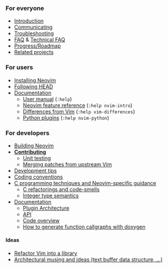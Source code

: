 ### For everyone

- [Introduction](Introduction)
- [Communicating](Communicating)
- [Troubleshooting](Troubleshooting)
- [FAQ](FAQ) & [Technical FAQ](Technical-FAQ)
- [Progress/Roadmap](Progress)
- [Related projects](Related-projects)

### For users

- [Installing Neovim](Installing-Neovim)
- [Following HEAD](Following-HEAD)
- [Documentation](http://neovim.io/doc/)
    - [User manual](http://neovim.io/doc/user/) (`:help`)
    - [Neovim feature reference](http://neovim.io/doc/user/nvim_intro.html) (`:help nvim-intro`)
    - [Differences from Vim](http://neovim.io/doc/user/vim_diff.html) (`:help vim-differences`)
    - [Python plugins](http://neovim.io/doc/user/nvim_python.html) (`:help nvim-python`)

### For developers

- [Building Neovim](Building-Neovim)
- **[Contributing](Contributing)**
    - [Unit testing](Unit-tests)
    - [Merging patches from upstream Vim](Merging-patches-from-upstream-Vim)
- [Development tips](Development-tips)
- [Coding conventions](http://neovim.io/develop/style-guide.xml)
- [C programming techniques and Neovim-specific guidance](C-programming)
    - [C refactorings and code-smells](C-refactorings-and-code-smells-catalog)
    - [Integer type semantics](Integer-types-refactoring-guidelines)
- [Documentation](http://neovim.io/doc/)
    - [Plugin Architecture](Plugin-UI-architecture)
    - [API](API)
    - [Code overview](Code-overview)
    - [How to generate function callgraphs with doxygen](Generate-callgraphs-with-Doxygen)

#### Ideas

- [Refactor Vim into a library](Refactor-vim-into-a-library)
- [Architectural musing and ideas (text buffer data structure, ...)](Architectural-musing-and-ideas)